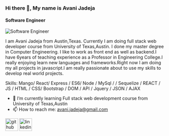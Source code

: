 ### Hi there 👋, My name is Avani Jadeja
#### Software Engineer
![Software Engineer](https://media.licdn.com/dms/image/D5616AQFBpmiJoqTUMQ/profile-displaybackgroundimage-shrink_350_1400/0/1683332254308?e=1691625600&v=beta&t=ZWZ-iVkMQhZtlrRn8ncdiyEksUcBU6M0TKLrlMJaUx8)

I am Avani Jadeja from Austin,Texas. Currently I am doing full stack web developer course from University of Texas,Austin. I done my master degree in Computer Engineering. I like to work as front end as well as backend.I have 6years of teaching experience as a Professor in Engineering College.I really enjoying learn new languages and frameworks.Right now I am doing my all projects in javascript.I am really passionate about to use my skills to develop real world projects.

Skills: Mango/ React/ Express / ES6/ Node /  MySql / / Sequelize / REACT / JS / HTML / CSS/ Bootstrap / DOM / API / Jquery / JSON / AJAX

- 🌱 I’m currently learning Full stack web development course from University of Texas,Austin 
- 📫 How to reach me: avani.jadeja@gmail.com 


[<img src='https://cdn.jsdelivr.net/npm/simple-icons@3.0.1/icons/github.svg' alt='github' height='40'>](https://github.com/https://github.com/avanijadeja)  [<img src='https://cdn.jsdelivr.net/npm/simple-icons@3.0.1/icons/linkedin.svg' alt='linkedin' height='40'>](https://www.linkedin.com/in/https://www.linkedin.com/in/avaniba-jadeja-5b927a18//)  

